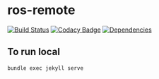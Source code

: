 # ros-remote

[![Build Status](https://travis-ci.org/sonyccd/ros-remote.svg?branch=master)](https://travis-ci.org/sonyccd/ros-remote)
[![Codacy Badge](https://api.codacy.com/project/badge/Grade/22177182b7ca4ab7ae92096a4d4424e5)](https://www.codacy.com/app/snakes-in-the-box/ros-remote?utm_source=github.com&utm_medium=referral&utm_content=sonyccd/ros-remote&utm_campaign=badger)
[![Dependencies](https://david-dm.org/sonyccd/ros-remote.svg)](https://david-dm.org/sonyccd/ros-remote)

## To run local

```bundle exec jekyll serve```
